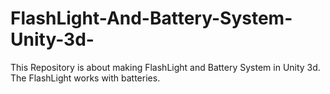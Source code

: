 # FlashLight-And-Battery-System-Unity-3d-
This Repository is about making FlashLight and Battery System in Unity 3d. The FlashLight works with batteries.
